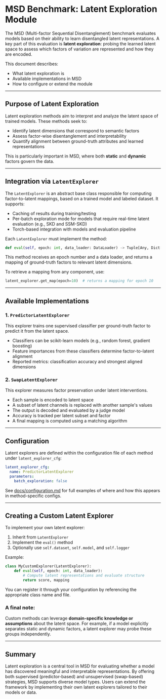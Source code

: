 # MSD Benchmark: Latent Exploration Module

The MSD (Multi-factor Sequential Disentanglement) benchmark evaluates models based on their ability to learn disentangled latent representations. A key part of this evaluation is **latent exploration**: probing the learned latent space to assess which factors of variation are represented and how they are encoded.

This document describes:

- What latent exploration is
- Available implementations in MSD
- How to configure or extend the module

---

## Purpose of Latent Exploration

Latent exploration methods aim to interpret and analyze the latent space of trained models. These methods seek to:

- Identify latent dimensions that correspond to semantic factors
- Assess factor-wise disentanglement and interpretability
- Quantify alignment between ground-truth attributes and learned representations

This is particularly important in MSD, where both **static** and **dynamic** factors govern the data.

---

## Integration via `LatentExplorer`

The `LatentExplorer` is an abstract base class responsible for computing factor-to-latent mappings, based on a trained model and labeled dataset. It supports:

- Caching of results during training/testing
- Per-batch exploration mode for models that require real-time latent evaluation (e.g., SKD and SSM-SKD)
- Torch-based integration with models and evaluation pipeline

Each `LatentExplorer` must implement the method:

```python
def eval(self, epoch: int, data_loader: DataLoader) -> Tuple[Any, Dict[str, List[int]]]:
```

This method receives an epoch number and a data loader, and returns a mapping of ground-truth factors to relevant latent dimensions.

To retrieve a mapping from any component, use:

```python
latent_explorer.get_map(epoch=10)  # returns a mapping for epoch 10
```

---

## Available Implementations

### 1. `PredictorLatentExplorer`

This explorer trains one supervised classifier per ground-truth factor to predict it from the latent space.

- Classifiers can be scikit-learn models (e.g., random forest, gradient boosting)
- Feature importances from these classifiers determine factor-to-latent alignment
- Reported metrics: classification accuracy and strongest aligned dimensions

### 2. `SwapLatentExplorer`

This explorer measures factor preservation under latent interventions.

- Each sample is encoded to latent space
- A subset of latent channels is replaced with another sample's values
- The output is decoded and evaluated by a judge model
- Accuracy is tracked per latent subset and factor
- A final mapping is computed using a matching algorithm

---

## Configuration

Latent explorers are defined within the configuration file of each method under `latent_explorer_cfg`:

```yaml
latent_explorer_cfg:
  name: PredictorLatentExplorer
  parameters:
    batch_exploration: false
```

See [docs/configuration.md](configuration.md) for full examples of where and how this appears in method-specific configs.

---

## Creating a Custom Latent Explorer

To implement your own latent explorer:

1. Inherit from `LatentExplorer`
2. Implement the `eval()` method
3. Optionally use `self.dataset`, `self.model`, and `self.logger`

Example:

```python
class MyCustomExplorer(LatentExplorer):
    def eval(self, epoch: int, data_loader):
        # Compute latent representations and evaluate structure
        return score, mapping
```

You can register it through your configuration by referencing the appropriate class name and file.

### A final note:

Custom methods can leverage **domain-specific knowledge or assumptions** about the latent space. For example, if a model explicitly separates static and dynamic factors, a latent explorer may probe these groups independently.

---

## Summary

Latent exploration is a central tool in MSD for evaluating whether a model has discovered meaningful and interpretable representations. By offering both supervised (predictor-based) and unsupervised (swap-based) strategies, MSD supports diverse model types. Users can extend the framework by implementing their own latent explorers tailored to their models or data.
